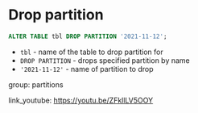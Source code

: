 # Drop partition

```sql
ALTER TABLE tbl DROP PARTITION '2021-11-12';
```

- `tbl` - name of the table to drop partition for
- `DROP PARTITION` - drops specified partition by name
- `'2021-11-12'` - name of partition to drop

group: partitions


link_youtube: https://youtu.be/ZFkllLV5OOY

